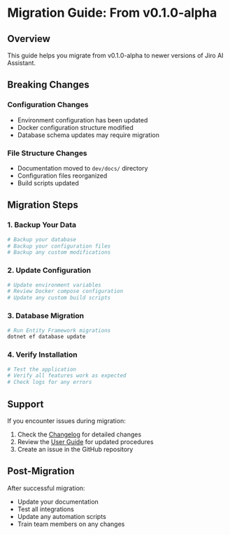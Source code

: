 # Migration Guide: From v0.1.0-alpha

## Overview

This guide helps you migrate from v0.1.0-alpha to newer versions of Jiro AI Assistant.

## Breaking Changes

### Configuration Changes
- Environment configuration has been updated
- Docker configuration structure modified
- Database schema updates may require migration

### File Structure Changes
- Documentation moved to `dev/docs/` directory
- Configuration files reorganized
- Build scripts updated

## Migration Steps

### 1. Backup Your Data
```bash
# Backup your database
# Backup your configuration files
# Backup any custom modifications
```

### 2. Update Configuration
```bash
# Update environment variables
# Review Docker compose configuration
# Update any custom build scripts
```

### 3. Database Migration
```bash
# Run Entity Framework migrations
dotnet ef database update
```

### 4. Verify Installation
```bash
# Test the application
# Verify all features work as expected
# Check logs for any errors
```

## Support

If you encounter issues during migration:
1. Check the [Changelog](index.md) for detailed changes
2. Review the [User Guide](../user-guide.md) for updated procedures
3. Create an issue in the GitHub repository

## Post-Migration

After successful migration:
- Update your documentation
- Test all integrations
- Update any automation scripts
- Train team members on any changes
